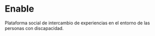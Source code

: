 # Enable
Plataforma social de intercambio de experiencias en el entorno de las personas con discapacidad.
